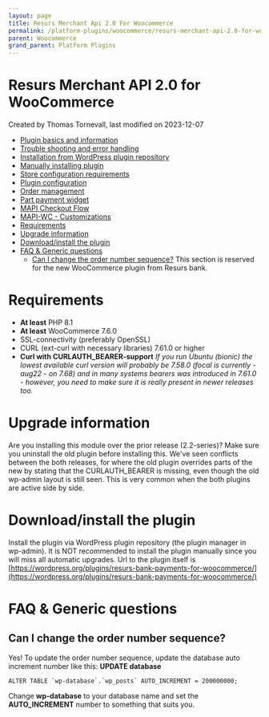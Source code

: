 ```yaml
---
layout: page
title: Resurs Merchant Api 2.0 For Woocommerce
permalink: /platform-plugins/woocommerce/resurs-merchant-api-2.0-for-woocommerce/
parent: Woocommerce
grand_parent: Platform Plugins
---
```




# Resurs Merchant API 2.0 for WooCommerce 
Created by Thomas Tornevall, last modified on 2023-12-07
- [Plugin basics and
  information](Plugin-basics-and-information_91029973.html)
- [Trouble shooting and error
  handling](Trouble-shooting-and-error-handling_91030061.html)
- [Installation from WordPress plugin
  repository](Installation-from-WordPress-plugin-repository_91029967.html)
- [Manually installing plugin](Manually-installing-plugin_91029909.html)
- [Store configuration
  requirements](Store-configuration-requirements_91029884.html)
- [Plugin configuration](Plugin-configuration_91029886.html)
- [Order management](Order-management_91029950.html)
- [Part payment widget](Part-payment-widget_91029758.html)
- [MAPI Checkout Flow](MAPI-Checkout-Flow_91029720.html)
- [MAPI-WC - Customizations](MAPI-WC---Customizations_91030072.html)
- [Requirements](#ResursMerchantAPI2.0forWooCommerce-Requirements)
- [Upgrade
  information](#ResursMerchantAPI2.0forWooCommerce-Upgradeinformation)
- [Download/install the
  plugin](#ResursMerchantAPI2.0forWooCommerce-Download/installtheplugin)
- [FAQ & Generic
  questions](#ResursMerchantAPI2.0forWooCommerce-FAQ&Genericquestions)
  - [Can I change the order number
    sequence?](#ResursMerchantAPI2.0forWooCommerce-CanIchangetheordernumbersequence?)
This section is reserved for the new WooCommerce plugin from Resurs
bank.
# Requirements
- **At least** PHP 8.1
- **At least** WooCommerce 7.6.0
- SSL-connectivity (preferably OpenSSL)
- CURL (ext-curl with necessary libraries) 7.61.0 or higher
- **Curl with CURLAUTH_BEARER-support**
*If you run Ubuntu (bionic) the lowest available curl version will
probably be 7.58.0 (focal is currently - aug22 - on 7.68) and in many
systems bearers was introduced in 7.61.0 - however, you need to make
sure it is really present in newer releases too.*
# Upgrade information
Are you installing this module over the prior release (2.2-series)? Make
sure you uninstall the old plugin before installing this. We've seen
conflicts between the both releases, for where the old plugin overrides
parts of the new by stating that the CURLAUTH_BEARER is missing, even
though the old wp-admin layout is still seen. This is very common when
the both plugins are active side by side.
# Download/install the plugin
Install the plugin via WordPress plugin repository (the plugin manager
in wp-admin). It is NOT recommended to install the plugin manually since
you will miss all automatic upgrades.
Url to the plugin itself is
[https://wordpress.org/plugins/resurs-bank-payments-for-woocommerce/](https://wordpress.org/plugins/resurs-bank-payments-for-woocommerce/)
  
# FAQ & Generic questions
## Can I change the order number sequence?
Yes!
To update the order number sequence, update the database auto increment
number like this:
**UPDATE database**
``` syntaxhighlighter-pre
ALTER TABLE `wp-database`.`wp_posts` AUTO_INCREMENT = 200000000;
```
Change **wp-database** to your database name and set the
**AUTO_INCREMENT** number to something that suits you.
  
